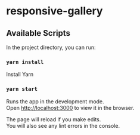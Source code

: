 # responsive-gallery
## Available Scripts

In the project directory, you can run:

### `yarn install`

Install Yarn 

### `yarn start`

Runs the app in the development mode.\
Open [http://localhost:3000](http://localhost:3000) to view it in the browser.

The page will reload if you make edits.\
You will also see any lint errors in the console.
